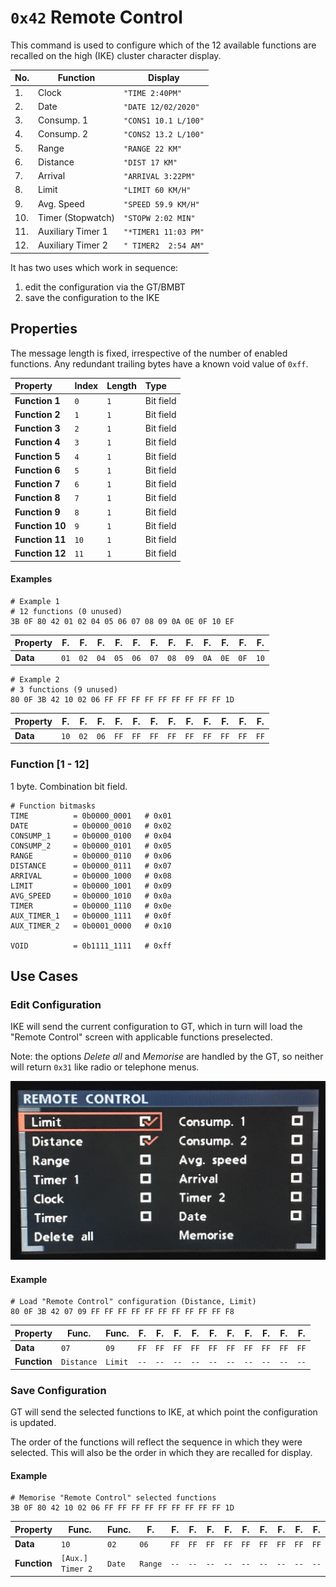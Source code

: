 # `0x42` Remote Control

This command is used to configure which of the 12 available functions are recalled on the high (IKE) cluster character display.

No.|Function|Display
:--|--------|-------
1.|Clock|`"TIME 2:40PM"`
2.|Date|`"DATE 12/02/2020"`
3.|Consump. 1|`"CONS1 10.1 L/100"`
4.|Consump. 2|`"CONS2 13.2 L/100"`
5.|Range|`"RANGE 22 KM"`
6.|Distance|`"DIST 17 KM"`
7.|Arrival|`"ARRIVAL 3:22PM"`
8.|Limit|`"LIMIT 60 KM/H"`
9.|Avg. Speed|`"SPEED 59.9 KM/H"`
10.|Timer (Stopwatch)|`"STOPW 2:02 MIN"`
11.|Auxiliary Timer 1|`"*TIMER1 11:03 PM"`
12.|Auxiliary Timer 2|`" TIMER2  2:54 AM"`

It has two uses which work in sequence:

1. edit the configuration via the GT/BMBT
2. save the configuration to the IKE

## Properties

The message length is fixed, irrespective of the number of enabled functions. Any redundant trailing bytes have a known void value of `0xff`.

Property|Index|Length|Type
:---|:---|:---|:---
**Function 1**|`0`|`1`|Bit field
**Function 2**|`1`|`1`|Bit field
**Function 3**|`2`|`1`|Bit field
**Function 4**|`3`|`1`|Bit field
**Function 5**|`4`|`1`|Bit field
**Function 6**|`5`|`1`|Bit field
**Function 7**|`6`|`1`|Bit field
**Function 8**|`7`|`1`|Bit field
**Function 9**|`8`|`1`|Bit field
**Function 10**|`9`|`1`|Bit field
**Function 11**|`10`|`1`|Bit field
**Function 12**|`11`|`1`|Bit field

#### Examples

    # Example 1 
    # 12 functions (0 unused)
    3B 0F 80 42 01 02 04 05 06 07 08 09 0A 0E 0F 10 EF

Property|F.|F.|F.|F.|F.|F.|F.|F.|F.|F.|F.|F.
---|---|---|---|---|---|---|---|---|---|---|---|---
**Data**|`01`|`02`|`04`|`05`|`06`|`07`|`08`|`09`|`0A`|`0E`|`0F`|`10`

    # Example 2
    # 3 functions (9 unused)
    80 0F 3B 42 10 02 06 FF FF FF FF FF FF FF FF FF 1D

Property|F.|F.|F.|F.|F.|F.|F.|F.|F.|F.|F.|F.
---|---|---|---|---|---|---|---|---|---|---|---|---
**Data**|`10`|`02`|`06`|`FF`|`FF`|`FF`|`FF`|`FF`|`FF`|`FF`|`FF`|`FF`

### Function [1 - 12]

1 byte. Combination bit field.
    
    # Function bitmasks
    TIME          = 0b0000_0001   # 0x01
    DATE          = 0b0000_0010   # 0x02
    CONSUMP_1     = 0b0000_0100   # 0x04
    CONSUMP_2     = 0b0000_0101   # 0x05
    RANGE         = 0b0000_0110   # 0x06
    DISTANCE      = 0b0000_0111   # 0x07
    ARRIVAL       = 0b0000_1000   # 0x08
    LIMIT         = 0b0000_1001   # 0x09
    AVG_SPEED     = 0b0000_1010   # 0x0a
    TIMER         = 0b0000_1110   # 0x0e
    AUX_TIMER_1   = 0b0000_1111   # 0x0f
    AUX_TIMER_2   = 0b0001_0000   # 0x10
    
    VOID          = 0b1111_1111   # 0xff

## Use Cases

### Edit Configuration

IKE will send the current configuration to GT, which in turn will load the "Remote Control" screen with applicable functions preselected.

Note: the options *Delete all* and *Memorise* are handled by the GT, so neither will return `0x31` like radio or telephone menus. 

![Remote Control Programming](prog/prog.jpg)

#### Example

    # Load "Remote Control" configuration (Distance, Limit)
    80 0F 3B 42 07 09 FF FF FF FF FF FF FF FF FF FF F8

Property|Func.|Func.|F.|F.|F.|F.|F.|F.|F.|F.|F.|F.
---|---|---|---|---|---|---|---|---|---|---|---|---
**Data**|`07`|`09`|`FF`|`FF`|`FF`|`FF`|`FF`|`FF`|`FF`|`FF`|`FF`|`FF`
**Function**|`Distance`|`Limit`|`--`|`--`|`--`|`--`|`--`|`--`|`--`|`--`|`--`|`--`

### Save Configuration

GT will send the selected functions to IKE, at which point the configuration is updated. 

The order of the functions will reflect the sequence in which they were selected. This will also be the order in which they are recalled for display.

#### Example

    # Memorise "Remote Control" selected functions
    3B 0F 80 42 10 02 06 FF FF FF FF FF FF FF FF FF 1D

Property|Func.|Func.|F.|F.|F.|F.|F.|F.|F.|F.|F.|F.
---|---|---|---|---|---|---|---|---|---|---|---|---
**Data**|`10`|`02`|`06`|`FF`|`FF`|`FF`|`FF`|`FF`|`FF`|`FF`|`FF`|`FF`
**Function**|`[Aux.] Timer 2`|`Date`|`Range`|`--`|`--`|`--`|`--`|`--`|`--`|`--`|`--`|`--`
